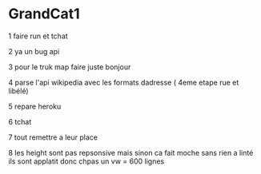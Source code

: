 # GrandCat1


1 faire run et tchat

2 ya un bug api

3 pour le truk map faire juste bonjour

4 parse l'api wikipedia avec les formats dadresse ( 4eme etape rue et libélé)

5 repare heroku 

6 tchat

7 tout remettre a leur place

8 les height sont pas repsonsive mais sinon ca fait moche sans rien a linté ils sont applatit donc chpas un vw = 600 lignes 
